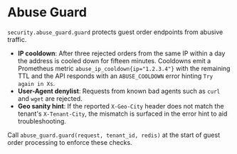# Abuse Guard

`security.abuse_guard.guard` protects guest order endpoints from abusive
traffic.

- **IP cooldown**: After three rejected orders from the same IP within a day the
  address is cooled down for fifteen minutes. Cooldowns emit a Prometheus
  metric `abuse_ip_cooldown{ip="1.2.3.4"}` with the remaining TTL and the API
  responds with an `ABUSE_COOLDOWN` error hinting `Try again in Xs`.
- **User-Agent denylist**: Requests from known bad agents such as `curl` and
  `wget` are rejected.
- **Geo sanity hint**: If the reported `X-Geo-City` header does not match the
  tenant's `X-Tenant-City`, the mismatch is surfaced in the error hint to aid
  troubleshooting.

Call `abuse_guard.guard(request, tenant_id, redis)` at the start of guest order
processing to enforce these checks.

